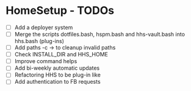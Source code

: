 # HomeSetup - TODOs

- [ ] Add a deployer system
- [ ] Merge the scripts dotfiles.bash, hspm.bash and hhs-vault.bash into hhs.bash (plug-ins)
- [ ] Add paths -c -> to cleanup invalid paths
- [ ] Check INSTALL_DIR and HHS_HOME
- [ ] Improve command helps
- [ ] Add bi-weekly automatic updates
- [ ] Refactoring HHS to be plug-in like
- [ ] Add authentication to FB requests